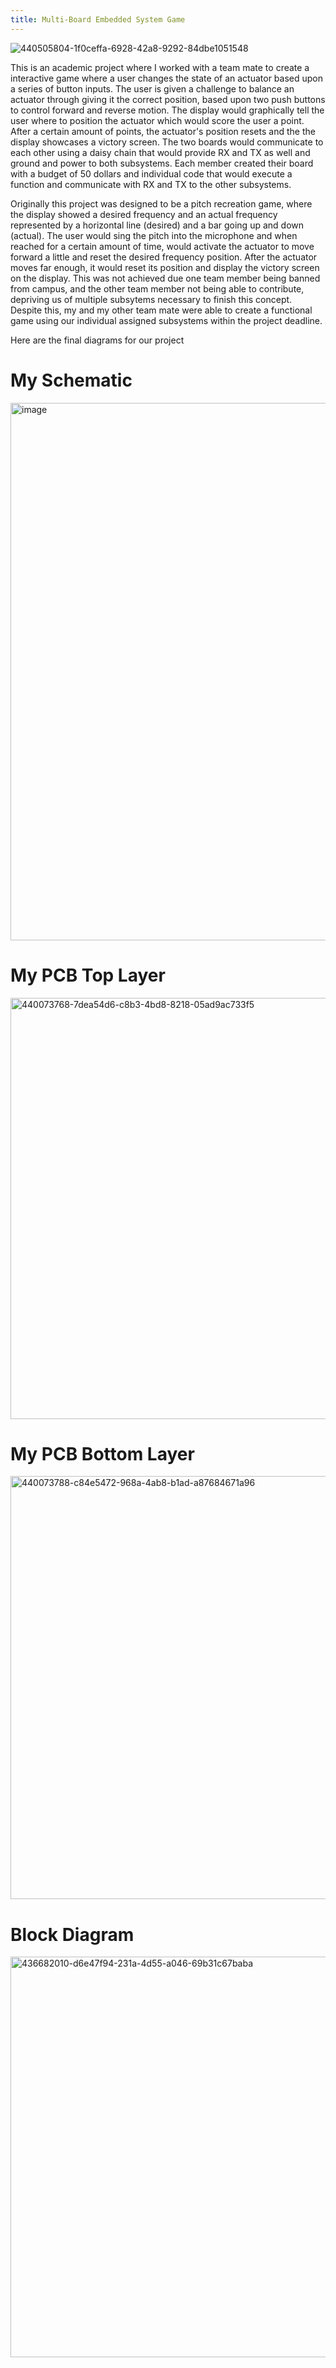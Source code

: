 ```yaml
---
title: Multi-Board Embedded System Game
---
```


![440505804-1f0ceffa-6928-42a8-9292-84dbe1051548](https://github.com/user-attachments/assets/0a3cad9a-d469-4523-98cb-f36a334c22a7)

This is an academic project where I worked with a team mate to create a interactive game where a user changes the state of an actuator based upon a series of button inputs. The user is given a challenge to balance an actuator through giving it the correct position, based upon two push buttons to control forward and reverse motion. The display would graphically tell the user where to position the actuator which would score the user a point. After a certain amount of points, the actuator's position resets and the the display showcases a victory screen. The two boards would communicate to each other using a daisy chain that would provide RX and TX as well and ground and power to both subsystems. Each member created their board with a budget of 50 dollars and individual code that would execute a function and communicate with RX and TX to the other subsystems.

Originally this project was designed to be a pitch recreation game, where the display showed a desired frequency and an actual frequency represented by a horizontal line (desired) and a bar going up and down (actual). The user would sing the pitch into the microphone and when reached for a certain amount of time, would activate the actuator to move forward a little and reset the desired frequency position. After the actuator moves far enough, it would reset its position and display the victory screen on the display. This was not achieved due one team member being banned from campus, and the other team member not being able to contribute, depriving us of multiple subsytems necessary to finish this concept. Despite this, my and my other team mate were able to create a functional game using our individual assigned subsystems within the project deadline.

Here are the final diagrams for our project

# My Schematic
<img width="1162" height="860" alt="image" src="https://github.com/user-attachments/assets/c008c43a-c5f4-47b4-a537-4c3b67993052" />

# My PCB Top Layer
<img width="948" height="674" alt="440073768-7dea54d6-c8b3-4bd8-8218-05ad9ac733f5" src="https://github.com/user-attachments/assets/bf31ca38-ef77-4e2e-86ca-bb55e865f80f" />

# My PCB Bottom Layer
<img width="951" height="677" alt="440073788-c84e5472-968a-4ab8-b1ad-a87684671a96" src="https://github.com/user-attachments/assets/5036b5c3-b3f6-49bc-8b9c-08757e1f0541" />

# Block Diagram
<img width="1511" height="641" alt="436682010-d6e47f94-231a-4d55-a046-69b31c67baba" src="https://github.com/user-attachments/assets/33ad6355-615d-4878-9d21-aecb740300e9" />
